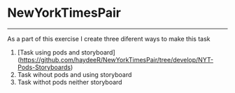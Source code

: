 # NewYorkTimesPair
_____
As a part of this exercise I create three diferent ways to make this task
1. [Task using pods and storyboard] (https://github.com/haydeeR/NewYorkTimesPair/tree/develop/NYT-Pods-Storyboards) 
2. Task wihout pods and using storyboard
3. Task withot pods neither storyboard 

